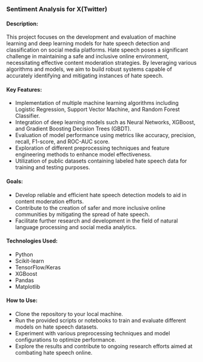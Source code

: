 ### Sentiment Analysis for X(Twitter)


#### Description:
This project focuses on the development and evaluation of machine learning and deep learning models for hate speech detection and classification on social media platforms. Hate speech poses a significant challenge in maintaining a safe and inclusive online environment, necessitating effective content moderation strategies. By leveraging various algorithms and models, we aim to build robust systems capable of accurately identifying and mitigating instances of hate speech.

#### Key Features:
- Implementation of multiple machine learning algorithms including Logistic Regression, Support Vector Machine, and Random Forest Classifier.
- Integration of deep learning models such as Neural Networks, XGBoost, and Gradient Boosting Decision Trees (GBDT).
- Evaluation of model performance using metrics like accuracy, precision, recall, F1-score, and ROC-AUC score.
- Exploration of different preprocessing techniques and feature engineering methods to enhance model effectiveness.
- Utilization of public datasets containing labeled hate speech data for training and testing purposes.

#### Goals:
- Develop reliable and efficient hate speech detection models to aid in content moderation efforts.
- Contribute to the creation of safer and more inclusive online communities by mitigating the spread of hate speech.
- Facilitate further research and development in the field of natural language processing and social media analytics.

#### Technologies Used:
- Python
- Scikit-learn
- TensorFlow/Keras
- XGBoost
- Pandas
- Matplotlib

#### How to Use:
- Clone the repository to your local machine.
- Run the provided scripts or notebooks to train and evaluate different models on hate speech datasets.
- Experiment with various preprocessing techniques and model configurations to optimize performance.
- Explore the results and contribute to ongoing research efforts aimed at combating hate speech online.
